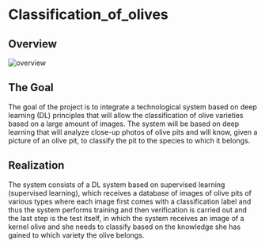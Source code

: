 # Classification_of_olives

## Overview
![overview](https://user-images.githubusercontent.com/92545396/194367808-147ce0b2-8589-4596-992b-b54e935189bb.PNG)

## The Goal

The goal of the project is to integrate a technological system based on deep learning (DL) principles that will allow the classification of olive varieties based on a large amount of images.
The system will be based on deep learning that will analyze close-up photos of olive pits and will know, given a picture of an olive pit, to classify the pit to the species to which it belongs.

## Realization

The system consists of a DL system based on supervised learning (supervised learning), which receives a database of images of olive pits of various types where each image first comes with a classification label and thus the system performs training and then verification is carried out and the last step is the test itself, in which the system receives an image of a kernel olive and she needs to classify based on the knowledge she has gained to which variety the olive belongs.
